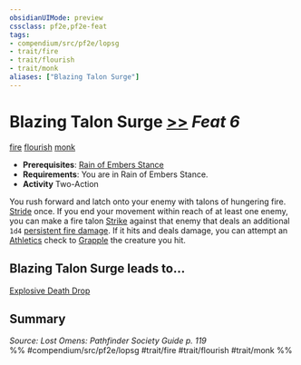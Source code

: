 ```yaml
---
obsidianUIMode: preview
cssclass: pf2e,pf2e-feat
tags:
- compendium/src/pf2e/lopsg
- trait/fire
- trait/flourish
- trait/monk
aliases: ["Blazing Talon Surge"]
---
```

# Blazing Talon Surge  [>>](/rules/core-rulebook/chapter-9-playing-the-game.md#Actions "Two-Action") *Feat 6*  
[fire](/rules/traits/fire.md)  [flourish](/rules/traits/flourish.md)  [monk](/rules/traits/monk.md)  

- **Prerequisites**: [Rain of Embers Stance](/compendium/feats/rain-of-embers-stance-lopsg.md)
- **Requirements**: You are in Rain of Embers Stance.
- **Activity** Two-Action

You rush forward and latch onto your enemy with talons of hungering fire. [Stride](/rules/actions/stride.md) once. If you end your movement within reach of at least one enemy, you can make a fire talon [Strike](/rules/actions/strike.md) against that enemy that deals an additional `1d4` [persistent fire damage](/rules/conditions.md#Persistent%20Damage). If it hits and deals damage, you can attempt an [Athletics](/compendium/skills.md#Athletics) check to [Grapple](/rules/actions/grapple.md) the creature you hit.

## Blazing Talon Surge leads to...

[Explosive Death Drop](/compendium/feats/explosive-death-drop-lopsg.md)

## Summary

*Source: Lost Omens: Pathfinder Society Guide p. 119*  
%% #compendium/src/pf2e/lopsg #trait/fire #trait/flourish #trait/monk %%